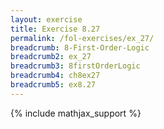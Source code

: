 ```yaml
---
layout: exercise
title: Exercise 8.27
permalink: /fol-exercises/ex_27/
breadcrumb: 8-First-Order-Logic
breadcrumb2: ex_27
breadcrumb3: 8firstOrderLogic
breadcrumb4: ch8ex27
breadcrumb5: ex8.27
---
```


{% include mathjax_support %}

